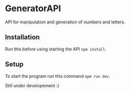 # GeneratorAPI
API for manipulation and generation of numbers and letters.

## Installation
Run this before using starting the API ```npm install```.

## Setup
To start the program run this command ```npm run dev```.

Still under developement :)
